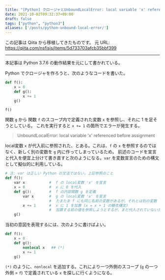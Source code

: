 ```yaml
---
title: "[Python] クロージャとUnboundLocalError: local variable 'x' referenced before assignment"
date: 2021-10-02T09:32:37+09:00
draft: false
tags: ["python", "python3"]
aliases: ['/posts/python-unbound-local-error/']
---
```


この記事は Qiita から移植してきたものです。
元 URL: https://qiita.com/nsfisis/items/5d733703afcb35bbf399


-----------------------------------


本記事は Python 3.7.6 の動作結果を元にして書かれている。


Python でクロージャを作ろうと、次のようなコードを書いた。

```python
def f():
    x = 0
    def g():
        x += 1
    g()

f()
```

関数 `g` から 関数 `f` のスコープ内で定義された変数 `x` を参照し、それに 1 を足そうとしている。
これを実行すると `x += 1` の箇所でエラーが発生する。

> UnboundLocalError: local variable 'x' referenced before assignment

local変数 `x` が代入前に参照された、とある。これは、`f` の `x` を参照するのではなく、新しく別の変数を `g` 内に作ってしまっているため。
前述のコードを宣言と代入を便宜上分けて書き直すと次のようになる。`var` を変数宣言のための構文として擬似的に利用している。

```python
# 注: var は正しい Python の文法ではない。上記参照のこと
def f():
    var x           #  f の local変数 'x' を宣言
    x = 0           #  x に 0 を代入
    def g():        #  f の内部関数 g を定義
        var x       #  g の local変数 'x' を宣言
                    #  たまたま f にも同じ名前の変数があるが、それとは別の変数
        x += 1      #  x に 1 を加算 (x = x + 1 の糖衣構文)
                    #  加算する前の値を参照しようとするが、まだ代入されていないためエラー
    g()
```

当初の意図を表現するには、次のように書けばよい。

```python
def f():
    x = 0
    def g():
        nonlocal x   ## (*)
        x += 1
    g()
```

`(*)` のように、`nonlocal` を追加する。これにより一つ外側のスコープ (`g` の一つ外側 = `f`) で定義されている `x` を探しに行くようになる。


